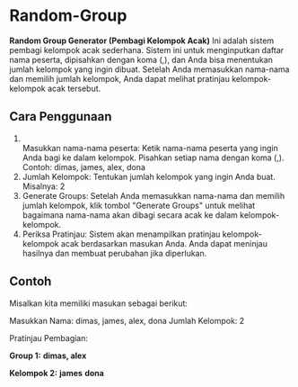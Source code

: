 # Random-Group

<b>Random Group Generator (Pembagi Kelompok Acak)</b>
Ini adalah sistem pembagi kelompok acak sederhana. Sistem ini untuk menginputkan daftar nama peserta, dipisahkan dengan koma (,), dan Anda bisa menentukan jumlah kelompok yang ingin dibuat. Setelah Anda memasukkan nama-nama dan memilih jumlah kelompok, Anda dapat melihat pratinjau kelompok-kelompok acak tersebut.

<h2>Cara Penggunaan </h2>

<ol>
<li></li>Masukkan nama-nama peserta: Ketik nama-nama peserta yang ingin Anda bagi ke dalam kelompok. Pisahkan setiap nama dengan koma (,). Contoh: dimas, james, alex, dona</li>

<li>Jumlah Kelompok: Tentukan jumlah kelompok yang ingin Anda buat. Misalnya: 2</li>

<li>Generate Groups: Setelah Anda memasukkan nama-nama dan memilih jumlah kelompok, klik tombol "Generate Groups" untuk melihat bagaimana nama-nama akan dibagi secara acak ke dalam kelompok-kelompok.</li>

<li>Periksa Pratinjau: Sistem akan menampilkan pratinjau kelompok-kelompok acak berdasarkan masukan Anda. Anda dapat meninjau hasilnya dan membuat perubahan jika diperlukan.</li>

</ol>

<h2>Contoh</h2>
Misalkan kita memiliki masukan sebagai berikut:

Masukkan Nama: dimas, james, alex, dona
Jumlah Kelompok: 2

Pratinjau Pembagian:

<b>Group 1:</b>
<b>dimas, alex</b>

<b>Kelompok 2:</b>
<b>james</b>
<b>dona</b>
